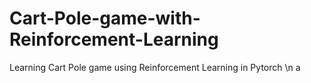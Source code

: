 # Cart-Pole-game-with-Reinforcement-Learning
Learning Cart Pole game using Reinforcement Learning in Pytorch \n
a
